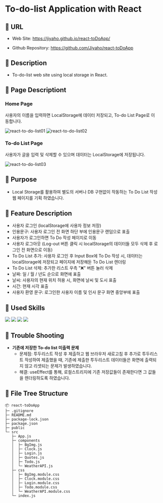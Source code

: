# To-do-list Application with React

## 🔷 URL

- Web Site: https://jiyaho.github.io/react-toDoApp/

- Github Repository: https://github.com/Jiyaho/react-toDoApp

## 🔷 Description

- To-do-list web site using local storage in React.

## 🔷 Page Descriptiont

### Home Page

사용자의 이름을 입력하면 LocalStorage에 데이터 저장되고, To-do List Page로 이동합니다.

<img src="https://i.ibb.co/VS9G0MF/react-to-do-list01.png" alt="react-to-do-list01" border="0" loading="lazy" />
<img src="https://i.ibb.co/BtLpP0s/react-to-do-list02.png" alt="react-to-do-list02" border="0" loading="lazy" />

### To-do List Page

사용자가 글을 입력 및 삭제할 수 있으며 데이터는 LocalStorage에 저장됩니다.

<img src="https://i.ibb.co/0mxXsmX/react-to-do-list03.png" alt="react-to-do-list03" border="0" loading="lazy" />

## 🔷 Purpose

- Local Storage를 활용하여 별도의 서버나 DB 구현없이 작동하는 To Do List 작성 웹 페이지를 기획 하였습니다.

## 🔷 Feature Description

- 사용자 로그인 (localStorage에 사용자 정보 저장)
- 인용문구: 사용자 로그인 전 화면 하단 부에 인용문구 랜덤으로 표출
- 사용자가 로그인하면 To Do 작성 페이지로 이동
- 사용자 로그아웃 (Log-out 버튼 클릭 시 localStorage의 데이터들 모두 삭제 후 로그인 전 화면으로 이동)
- To Do List 추가: 사용자 로그인 후 Input Box에 To Do 작성 시, 데이터는 localStorage에 저장되고 페이지에 저장해둔 To Do List 렌더링
- To Do List 삭제: 추가한 리스트 우측 "❌" 버튼 눌러 삭제
- 날짜: 일 / 월 / 년도 순으로 화면에 표출
- 날씨: 사용자의 현재 위치 허용 시, 화면에 날씨 및 도시 표출
- 시간: 현재 시각 표출
- 사용자 환영 문구: 로그인한 사용자 이름 및 인사 문구 화면 중앙부에 표출

## 🔷 Used Skills

<div style={{ display: 'flex', flexDirection: 'row', flexWrap: 'wrap' }}>
  <img src="https://img.shields.io/badge/React-61DAFB?style=for-the-badge&logo=React&logoColor=black" style={{ margin: '2px' }} />
  <img
    src="https://img.shields.io/badge/JavaScript-F7DF1E?style=for-the-badge&logo=JavaScript&logoColor=black"
    style={{ margin: '2px' }}
  />
  <img
    src="https://img.shields.io/badge/CSS Modules-000000?style=for-the-badge&logo=CSS Modules&logoColor=white"
    style={{ margin: '2px' }}
  />
  <img
    src="https://img.shields.io/badge/Local Storage-000000?style=for-the-badge&logo=Local Storage&logoColor=black"
    style={{ margin: '2px' }}
  />
</div>

## 🔷 Trouble Shooting

- **기존에 저장한 To-do list 미출력 문제**
  - 문제점: 투두리스트 작성 후 제출하고 웹 브라우저 새로고침 후 추가로 투두리스트 작성하여 제출했을 때, 기존에 제출한 투두리스트 데이터들은 화면에 출력되지 않고 리셋되는 문제가 발생하였습니다.
  - 해결: useEffect를 통해, 로컬스트리지에 기존 저장값들이 존재한다면 그 값들을 렌더링하도록 하였습니다.

## 🔷 File Tree Structure

```
📦 react-toDoApp
├─ .gitignore
├─ README.md
├─ package-lock.json
├─ package.json
├─ public
└─ src
   ├─ App.js
   ├─ components
   │  ├─ BgImg.js
   │  ├─ Clock.js
   │  ├─ Login.js
   │  ├─ Quotes.js
   │  ├─ Todo.js
   │  └─ WeatherAPI.js
   ├─ css
   │  ├─ BgImg.module.css
   │  ├─ Clock.module.css
   │  ├─ Login.module.css
   │  ├─ Todo.module.css
   │  └─ WeatherAPI.module.css
   └─ index.js
```
